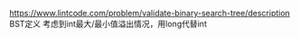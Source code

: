 https://www.lintcode.com/problem/validate-binary-search-tree/description
BST定义
考虑到int最大/最小值溢出情况，用long代替int
